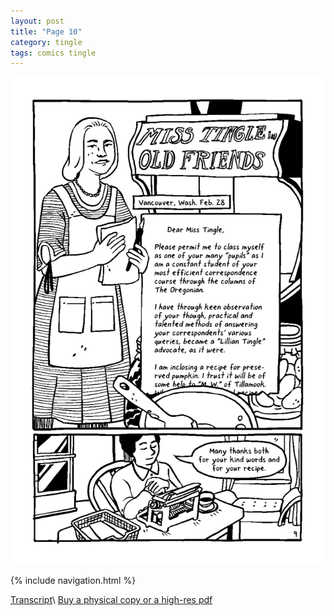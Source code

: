 ```yaml
---
layout: post
title: "Page 10"
category: tingle
tags: comics tingle
---
```


![Cover](/assets/misstingle/10.png)

{% include navigation.html %}

[Transcript](/tingle/2022/11/30/tingletranscript)\\
[Buy a physical copy ](https://audmcname.bigcartel.com)[or a high-res pdf](https://audmcname.itch.io)
